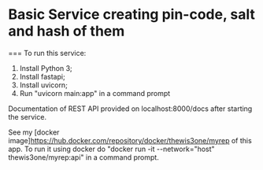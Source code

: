 # Basic Service creating pin-code, salt and hash of them
===
To run this service:
1. Install Python 3;
2. Install fastapi;
3. Install uvicorn;
4. Run "uvicorn main:app" in a command prompt

Documentation of REST API provided on localhost:8000/docs after starting the service.

See my [docker image]https://hub.docker.com/repository/docker/thewis3one/myrep of this app.
To run it using docker do "docker run -it --network="host" thewis3one/myrep:api" in a command prompt.
